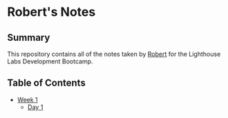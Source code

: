 # Robert's Notes

## Summary

This repository contains all of the notes taken by [Robert](https://github.com/rgladue) for the Lighthouse Labs Development Bootcamp.

## Table of Contents

* [Week 1](/Week_1)
    * [Day 1](/Week_1/Day_1)